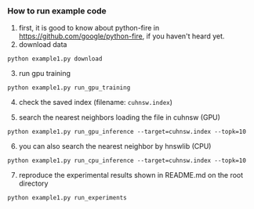 ### How to run example code

1. first, it is good to know about python-fire in https://github.com/google/python-fire, if you haven't heard yet.
2. download data

```shell
python example1.py download
```

3. run gpu training


```shell
python example1.py run_gpu_training
```

4. check the saved index (filename: `cuhnsw.index`)



5. search the nearest neighbors loading the file in cuhnsw (GPU)

```shell
python example1.py run_gpu_inference --target=cuhnsw.index --topk=10
```

6. you can also search the nearest neighbor by hnswlib (CPU)

```shell
python example1.py run_cpu_inference --target=cuhnsw.index --topk=10
```

7. reproduce the experimental results shown in README.md on the root directory

```shell
python example1.py run_experiments
```
